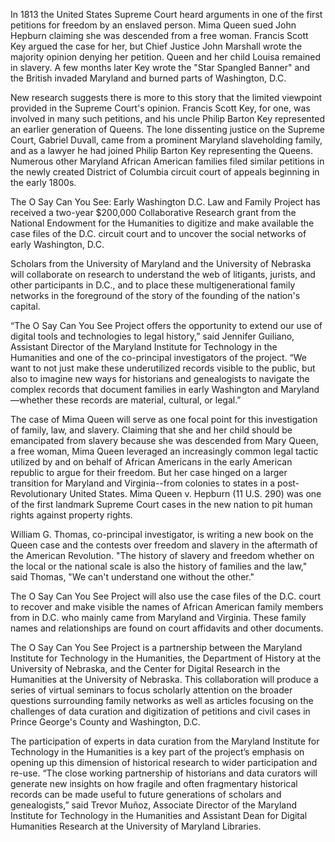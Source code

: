 In 1813 the United States Supreme Court heard arguments in one of the first petitions for freedom by an enslaved person. Mima Queen sued John Hepburn claiming she was descended from a free woman. Francis Scott Key argued the case for her, but Chief Justice John Marshall wrote the majority opinion denying her petition. Queen and her child Louisa remained in slavery. A few months later Key wrote the "Star Spangled Banner" and the British invaded Maryland and burned parts of Washington, D.C.

New research suggests there is more to this story that the limited viewpoint provided in the Supreme Court's opinion. Francis Scott Key, for one, was involved in many such petitions, and his uncle Philip Barton Key represented an earlier generation of Queens. The lone dissenting justice on the Supreme Court, Gabriel Duvall, came from a prominent Maryland slaveholding family, and as a lawyer he had joined Philip Barton Key representing the Queens. Numerous other Maryland African American families filed similar petitions in the newly created District of Columbia circuit court of appeals beginning in the early 1800s.

The O Say Can You See: Early Washington D.C. Law and Family Project has received a two-year \$200,000 Collaborative Research grant from the National Endowment for the Humanities to digitize and make available the case files of the D.C. circuit court and to uncover the social networks of early Washington, D.C.

Scholars from the University of Maryland and the University of Nebraska will collaborate on research to understand the web of litigants, jurists, and other participants in D.C., and to place these multigenerational family networks in the foreground of the story of the founding of the nation's capital.

“The O Say Can You See Project offers the opportunity to extend our use of digital tools and technologies to legal history,” said Jennifer Guiliano, Assistant Director of the Maryland Institute for Technology in the Humanities and one of the co-principal investigators of the project. “We want to not just make these underutilized records visible to the public, but also to imagine new ways for historians and genealogists to navigate the complex records that document families in early Washington and Maryland—whether these records are material, cultural, or legal.”

The case of Mima Queen will serve as one focal point for this investigation of family, law, and slavery. Claiming that she and her child should be emancipated from slavery because she was descended from Mary Queen, a free woman, Mima Queen leveraged an increasingly common legal tactic utilized by and on behalf of African Americans in the early American republic to argue for their freedom. But her case hinged on a larger transition for Maryland and Virginia--from colonies to states in a post-Revolutionary United States. Mima Queen v. Hepburn (11 U.S. 290) was one of the first landmark Supreme Court cases in the new nation to pit human rights against property rights.

William G. Thomas, co-principal investigator, is writing a new book on the Queen case and the contests over freedom and slavery in the aftermath of the American Revolution. "The history of slavery and freedom whether on the local or the national scale is also the history of families and the law," said Thomas, "We can't understand one without the other."

The O Say Can You See Project will also use the case files of the D.C. court to recover and make visible the names of African American family members from in D.C. who mainly came from Maryland and Virginia. These family names and relationships are found on court affidavits and other documents.

The O Say Can You See Project is a partnership between the Maryland Institute for Technology in the Humanities, the Department of History at the University of Nebraska, and the Center for Digital Research in the Humanities at the University of Nebraska. This collaboration will produce a series of virtual seminars to focus scholarly attention on the broader questions surrounding family networks as well as articles focusing on the challenges of data curation and digitization of petitions and civil cases in Prince George's County and Washington, D.C.

The participation of experts in data curation from the Maryland Institute for Technology in the Humanities is a key part of the project’s emphasis on opening up this dimension of historical research to wider participation and re-use. “The close working partnership of historians and data curators will generate new insights on how fragile and often fragmentary historical records can be made useful to future generations of scholars and genealogists,” said Trevor Muñoz, Associate Director of the Maryland Institute for Technology in the Humanities and Assistant Dean for Digital Humanities Research at the University of Maryland Libraries.